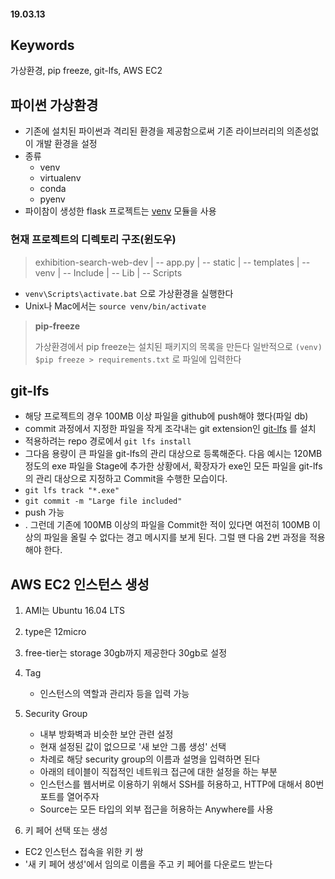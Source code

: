 #### 19.03.13

## Keywords

가상환경, pip freeze, git-lfs, AWS EC2


## 파이썬 가상환경

- 기존에 설치된 파이썬과 격리된 환경을 제공함으로써 기존 라이브러리의 의존성없이 개발 환경을 설정
- 종류
  - venv
  - virtualenv
  - conda
  - pyenv
- 파이참이 생성한 flask 프로젝트는 [venv](https://docs.python.org/ko/3/library/venv.html#module-venv) 모듈을 사용


### 현재 프로젝트의 디렉토리 구조(윈도우)

> exhibition-search-web-dev
> |
> -- app.py
> |
> -- static
> |
> -- templates
> |
> -- venv
>       |
>       -- Include
>       | 
>       -- Lib
>       |
>       -- Scripts

- `venv\Scripts\activate.bat` 으로 가상환경을 실행한다
- Unix나 Mac에서는 `source venv/bin/activate`

> __pip-freeze__
> 
> 가상환경에서 pip freeze는 설치된 패키지의 목록을 만든다
> 일반적으로 `(venv) $pip freeze > requirements.txt` 로 파일에 입력한다


## git-lfs
- 해당 프로젝트의 경우 100MB 이상 파일을 github에 push해야 했다(파일 db)
- commit 과정에서 지정한 파일을 작게 조각내는 git extension인 [git-lfs](https://git-lfs.github.com) 를 설치
- 적용하려는 repo 경로에서 `git lfs install`
- 그다음 용량이 큰 파일을 git-lfs의 관리 대상으로 등록해준다. 다음 예시는 120MB 정도의 exe 파일을 Stage에 추가한 상황에서, 확장자가 exe인 모든 파일을 git-lfs의 관리 대상으로 지정하고 Commit을 수행한 모습이다.
- `git lfs track "*.exe"`
- `git commit -m "Large file included"`
- push 가능
- . 그런데 기존에 100MB 이상의 파일을 Commit한 적이 있다면 여전히 100MB 이상의 파일을 올릴 수 없다는 경고 메시지를 보게 된다. 그럴 땐 다음 2번 과정을 적용해야 한다.





## AWS EC2 인스턴스 생성
1. AMI는 Ubuntu 16.04 LTS
2. type은 12micro
3. free-tier는 storage 30gb까지 제공한다 30gb로 설정
4. Tag
   - 인스턴스의 역할과 관리자 등을 입력 가능

5. Security Group
   - 내부 방화벽과 비슷한 보안 관련 설정
   - 현재 설정된 값이 없으므로 '새 보안 그룹 생성' 선택
   - 차례로 해당 security group의 이름과 설명을 입력하면 된다
   - 아래의 테이블이 직접적인 네트워크 접근에 대한 설정을 하는 부분
   - 인스턴스를 웹서버로 이용하기 위해서 SSH를 허용하고, HTTP에 대해서 80번 포트를 열어주자
   - Source는 모든 타입의 외부 접근을 허용하는 Anywhere를 사용

6. 키 페어 선택 또는 생성
  - EC2 인스턴스 접속을 위한 키 쌍
  - '새 키 페어 생성'에서 임의로 이름을 주고 키 페어를 다운로드 받는다